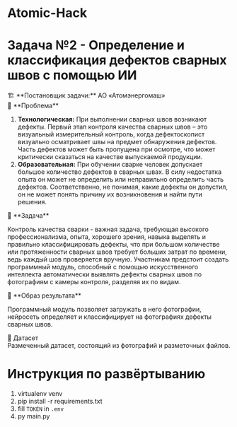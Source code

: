 # Atomic-Hack
# Задача №2 - Определение и классификация дефектов сварных швов с помощью ИИ

<aside>
🏗️  **Постановщик задачи:** АО «Атомэнергомаш»

</aside>

<aside>
🤔  **Проблема**

</aside>

1. **Технологическая:** При выполнении сварных швов возникают дефекты. Первый этап контроля качества сварных швов – это визуальный измерительный контроль, когда дефектоскопист визуально осматривает швы на предмет обнаружения дефектов. Часть дефектов может быть пропущена при осмотре, что может критически сказаться на качестве выпускаемой продукции.
2. **Образовательная:** При обучении сварке человек допускает большое количество дефектов в сварных швах. В силу недостатка опыта он может не определить или неправильно определить часть дефектов. Соответственно, не понимая, какие дефекты он допустил, он не может понять причину их возникновения и найти пути решения.

<aside>
📑  **Задача**

</aside>

Контроль качества сварки - важная задача, требующая высокого профессионализма, опыта, хорошего зрения, навыка выделять и правильно классифицировать дефекты, что при большом количестве или протяженности сварных швов требует больших затрат по времени, ведь каждый шов проверяется вручную. Участникам предстоит создать программный модуль, способный с помощью искусственного интеллекта автоматически выявлять дефекты сварных швов по фотографиям с камеры контроля, разделяя их по видам.  

<aside>
📝 **Образ результата**

</aside>

Программный модуль позволяет загружать в него фотографии, нейросеть определяет и классифицирует на фотографиях дефекты сварных швов.  

<aside>
📄 Датасет

</aside>
Размеченный датасет, состоящий из фотографий и разметочных файлов.

# Инструкция по развёртыванию
1. virtualenv venv
2. pip install -r requirements.txt
3. fill `TOKEN` in `.env`
4. py main.py

